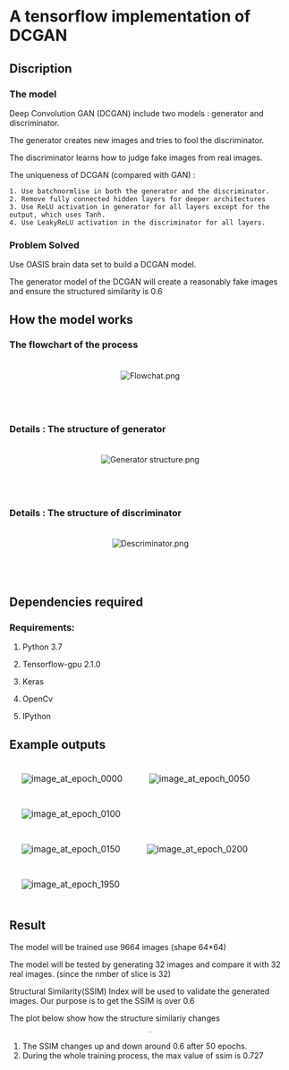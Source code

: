 # A tensorflow implementation of  DCGAN



## Discription 

### The model

Deep Convolution GAN (DCGAN) include two models : generator and discriminator.

The generator creates new images and tries to fool the discriminator. 

The discriminator learns how to judge fake images from real images. 

The uniqueness of DCGAN (compared with GAN) :

 	1. Use batchnormlise in both the generator and the discriminator.
 	2. Remove fully connected hidden layers for deeper architectures
 	3. Use ReLU activation in generator for all layers except for the output, which uses Tanh.
 	4. Use LeakyReLU activation in the discriminator for all layers.

### Problem Solved

Use OASIS brain data set to build a DCGAN model. 

The generator model of the DCGAN will create a reasonably fake images and ensure the structured similarity is 0.6 





## How the model works

### The flowchart of the  process

<div align="center">
  <img src= "images/Flowchat.png" alt="Flowchat.png"
       style="zoom:100%;border:10px;margin:20px">
</div><br><br>

### Details : The structure of generator

<div align="center">
  <img src= "images/Generator structure.png" alt="Generator structure.png"
       style="zoom:100%;border:10px;margin:20px">
</div><br><br>



### Details : The structure of discriminator

<div align="center">
  <img src= "images/Descriminator.png" alt="Descriminator.png"
       style="zoom:100%;border:10px;margin:20px">
</div><br><br>





## Dependencies required

### Requirements:

  1. Python 3.7 

  2. Tensorflow-gpu 2.1.0

  3. Keras

  4. OpenCv

  5. IPython

     

## Example outputs



<div align="left">
  <img src= "images/image_at_epoch_0000.png" alt="image_at_epoch_0000"
       style="zoom:110%;border:10px;margin:20px">
  <img src="images/image_at_epoch_0050.png" alt="image_at_epoch_0050"
       style="zoom:110%;border:10px;margin:20px">
  <img src="images/image_at_epoch_0100.png" alt="image_at_epoch_0100"
       style="zoom:110%;border:10px;margin:20px">
</div>

<div align="left">
  <img src= "images/image_at_epoch_0150.png" alt="image_at_epoch_0150"
       style="zoom:110%;border:10px;margin:20px">
  <img src="images/image_at_epoch_0200.png" alt="image_at_epoch_0200"
       style="zoom:110%;border:10px;margin:20px">
  <img src="images/image_at_epoch_1950.png" alt="image_at_epoch_1950"
       style="zoom:110%;border:10px;margin:20px">
</div>



## Result

The model will be trained use 9664 images (shape 64*64)

The model will be tested by generating 32 images and compare it with 32 real images. (since the nmber of slice is 32)

Structural Similarity(SSIM) Index will be used to validate the generated images. Our purpose is to get the  SSIM is over 0.6

The plot below show how the  structure similariy changes 

<div align="center">  <img src= "images/ssim.png" alt="ssim.png"       style="zoom:10%;border:10px;margin:20px"></div>

1. The  SSIM changes up and down around 0.6 after 50 epochs.
2. During the whole training process, the max value of ssim is 0.727

